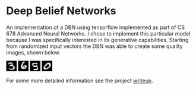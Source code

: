 # Deep Belief Networks

An implementation of a DBN using tensorflow implemented as part of CS 678 Advanced Neural Networks.
I chose to implement this particular model because I was specifically interested in its 
generative capabilities. Starting from randomized input vectors the DBN was able to 
create some quality images, shown below.

![image1](https://github.com/NathanZabriskie/dbn_tf/blob/master/writeup/images/rand_gen1.png) 
![image2](https://github.com/NathanZabriskie/dbn_tf/blob/master/writeup/images/rand_gen2.png) 
![image3](https://github.com/NathanZabriskie/dbn_tf/blob/master/writeup/images/rand_gen5.png)
![image4](https://github.com/NathanZabriskie/dbn_tf/blob/master/writeup/images/rand_gen4.png)

For some more detailed information see the project [writeup](https://github.com/NathanZabriskie/dbn_tf/blob/master/writeup/deep_learning_report.pdf).
